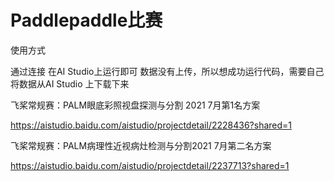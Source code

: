 # Paddlepaddle比赛

使用方式

通过连接 在AI Studio上运行即可 数据没有上传，所以想成功运行代码，需要自己将数据从AI Studio 上下载下来

飞桨常规赛：PALM眼底彩照视盘探测与分割 2021 7月第1名方案

https://aistudio.baidu.com/aistudio/projectdetail/2228436?shared=1

飞桨常规赛：PALM病理性近视病灶检测与分割2021 7月第二名方案

https://aistudio.baidu.com/aistudio/projectdetail/2237713?shared=1
